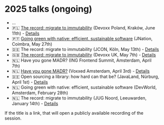 # 2025 talks (ongoing)

* ...
* 🇵🇱 [The record: migrate to immutability](https://www.youtube.com/watch?v=BAE7L66HGAU) (Devoxx Poland, Kraków, June 11th) - [Details](https://devoxx.pl/talk-details/?id=9177)
* 🇵🇹 [Going green with native: efficient, sustainable software](https://www.youtube.com/watch?v=KmXsNzfKVlc) (JNation, Coimbra, May 27th)
* 🇩🇪 The record: migrate to immutability (JCON, Köln, May 13th) - [Details](https://schedule.jcon.one/session/780778)
* 🇬🇧 [The record: migrate to immutability](https://www.youtube.com/watch?v=_dsdD3QlkAU) (Devoxx UK, May 7th) - [Details](https://www.devoxx.co.uk/talk/?id=9608)
* 🇳🇱 Have you gone MADR? (ING Frontend Summit, Amsterdam, April 7th)
* 🇳🇱 [Have you gone MADR?](https://www.youtube.com/watch?v=w76ZrXh-EDE) (Voxxed Amsterdam, April 3rd) - [Details](https://amsterdam.voxxeddays.com/talk/?id=15656)
* 🇩🇪 Open sourcing a library: how hard can that be? (JavaLand, Nürburg, April 1st) - [Details](https://meine.doag.org/events/javaland/2025/agenda/#agendaId.5198)
* 🇳🇱 Going green with native: efficient, sustainable software (DevWorld, Amsterdam, February 28th)
* 🇳🇱 The record: migrate to immutability (JUG Noord, Leeuwarden, January 14th) - [Details](https://www.meetup.com/jug-noord/events/304990641)

If the title is a link, that will open a publicly available recording of the session.
